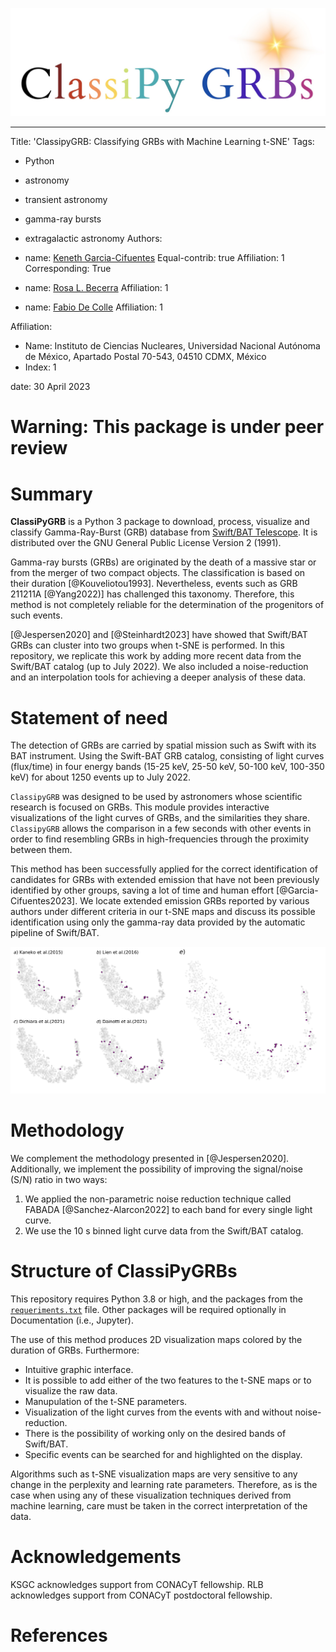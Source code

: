 
![Logo](/docs/Animations/images/logo.jpeg) 

---
Title: 'ClassipyGRB: Classifying GRBs with Machine Learning t-SNE'
Tags:
  - Python
  - astronomy
  - transient astronomy
  - gamma-ray bursts
  - extragalactic astronomy
Authors:
  - name: [Keneth Garcia-Cifuentes](https://orcid.org/0009-0001-2607-6359)
    Equal-contrib: true
    Affiliation: 1
    Corresponding: True

  - name: [Rosa L. Becerra](https://orcid.org/0000-0002-0216-3415)
    Affiliation: 1

  - name: [Fabio De Colle](https://orcid.org/0000-0002-3137-4633)
    Affiliation: 1
    
Affiliation:
 - Name: Instituto de Ciencias Nucleares,  Universidad Nacional Autónoma de México, Apartado Postal 70-543, 04510 CDMX, México
 - Index: 1

date: 30 April 2023 

# **Warning: This package is under peer review**

# Summary

**ClassiPyGRB** is a Python 3 package to download, process, visualize and classify Gamma-Ray-Burst (GRB) database from [Swift/BAT Telescope](https://swift.gsfc.nasa.gov/about_swift/bat_desc.html). It is distributed over the GNU General Public License Version 2 (1991).

Gamma-ray bursts (GRBs) are originated by the death of a massive star or from the merger of two compact objects. The classification is based on their duration [@Kouveliotou1993]. Nevertheless, events such as GRB 211211A [@Yang2022)] has challenged this taxonomy.  Therefore, this method is not completely reliable for the determination of the progenitors of such events.

[@Jespersen2020] and [@Steinhardt2023] have showed that Swift/BAT GRBs can cluster into two groups when t-SNE is performed. In this repository, we replicate this work by adding more recent data from the Swift/BAT catalog (up to July 2022). We also included a noise-reduction and  an interpolation tools for achieving a deeper analysis of these data.

# Statement of need

The detection of GRBs are carried by spatial mission such as Swift with its BAT instrument. Using the Swift-BAT GRB catalog, consisting of light curves (flux/time) in four energy bands (15-25 keV, 25-50 keV, 50-100 keV, 100-350 keV) for about 1250 events up to July 2022.

`ClassipyGRB` was designed to be used by astronomers whose scientific research is focused on GRBs. This module provides interactive visualizations of the light curves of GRBs, and the similarities they share. `ClassipyGRB` allows the comparison in a few seconds with other events in order to find resembling GRBs in high-frequencies through the proximity between them.

This method has been successfully applied for the correct identification of candidates for GRBs with extended emission that have not been previously identified by other groups, saving a lot of time and human effort [@Garcia-Cifuentes2023]. We locate extended emission GRBs reported by various authors under different criteria in our t-SNE maps and discuss its possible identification using only the gamma-ray data provided by the automatic pipeline of Swift/BAT. 

![t-SNE visualization map obtained for the noise-reduced dataset binned at $64$ ms with $pp=30$. GRBs colored in magenta are classified as Extended Emission by previous works. Image taken from. \label{fig:fig1}](https://github.com/KenethGarcia/ClassiPyGRB/blob/1d0b3e43dd4c200382538ed2a60b695c49d064a4/JOSS_Docs/Figures/EE_analysis.jpg)

# Methodology

We complement the methodology presented in [@Jespersen2020]. Additionally, we implement the possibility of improving the signal/noise (S/N) ratio in two ways:

1. We applied the non-parametric noise reduction technique called FABADA [@Sanchez-Alarcon2022] to each band for every single light curve. 
2. We use the 10 s binned light curve data from the Swift/BAT catalog.

# Structure of ClassiPyGRBs

This repository requires Python 3.8 or high, and the packages from the [``requeriments.txt``](https://github.com/KenethGarcia/GRB_ML/blob/51482eecd01d8bea10a951ba3e9b0b108cea3c08/requirements.txt) file. Other packages will be required optionally in Documentation (i.e., Jupyter).

The use of this method produces 2D visualization maps colored by the duration of GRBs. Furthermore:

- Intuitive graphic interface.
- It is possible to add either of the two features to the t-SNE maps or to visualize the raw data.
- Manupulation of the t-SNE parameters.
- Visualization of the light curves from the events with and without noise-reduction.
- There is the possibility of working only on the desired bands of Swift/BAT.
- Specific events can be searched for and highlighted on the display.

Algorithms such as t-SNE visualization maps are very sensitive to any change in the perplexity and learning rate parameters. Therefore, as is the case when using any of these visualization techniques derived from machine learning, care must be taken in the correct interpretation of the data.

# Acknowledgements

KSGC acknowledges support from CONACyT fellowship. RLB acknowledges support from CONACyT postdoctoral fellowship.

# References
